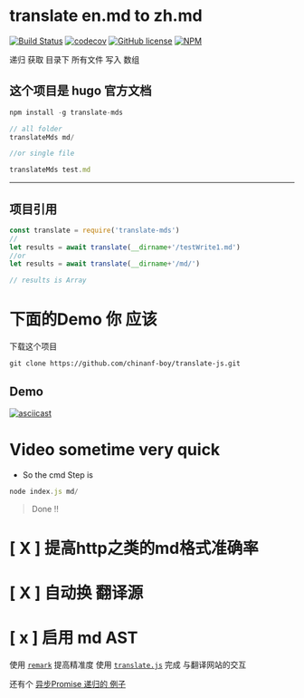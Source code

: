 # translate en.md to zh.md

[![Build Status](https://travis-ci.org/chinanf-boy/translate-js.svg?branch=master)](https://travis-ci.org/chinanf-boy/translate-js)
[![codecov](https://codecov.io/gh/chinanf-boy/translate-js/branch/master/graph/badge.svg)](https://codecov.io/gh/chinanf-boy/translate-js)
[![GitHub license](https://img.shields.io/github/license/chinanf-boy/translate-js.svg)](https://github.com/chinanf-boy/translate-js/blob/master/License)
[![NPM](https://nodei.co/npm/translate-mds.png)](https://nodei.co/npm/translate-mds/)

递归 获取 目录下 所有文件 写入 数组


## 这个项目是 hugo 官方文档 

``` js
npm install -g translate-mds
```

``` js
// all folder
translateMds md/

//or single file

translateMds test.md
```

---

## 项目引用

``` js
const translate = require('translate-mds')
//
let results = await translate(__dirname+'/testWrite1.md')
//or
let results = await translate(__dirname+'/md/')

// results is Array


```

# 下面的Demo 你 应该 

下载这个项目

```
git clone https://github.com/chinanf-boy/translate-js.git
```

## Demo

[![asciicast](https://asciinema.org/a/aPDJ0Vdt3awZs8NJV8DtYH0ww.png)](https://asciinema.org/a/aPDJ0Vdt3awZs8NJV8DtYH0ww)

# Video sometime very quick

- So the cmd Step is 

``` js
node index.js md/
```

> Done !!


# [ X ] 提高http之类的md格式准确率
# [ X ] 自动换 翻译源

# [ x ] 启用 md AST
使用 [``remark``](https://github.com/wooorm/remark) 提高精准度
使用 [``translate.js``](https://github.com/Selection-Translator/translation.js) 完成 与翻译网站的交互

还有个 [异步Promise 递归的 例子](https://github.com/chinanf-boy/translate-js/blob/master/src/setObjectKey.js#L78)
